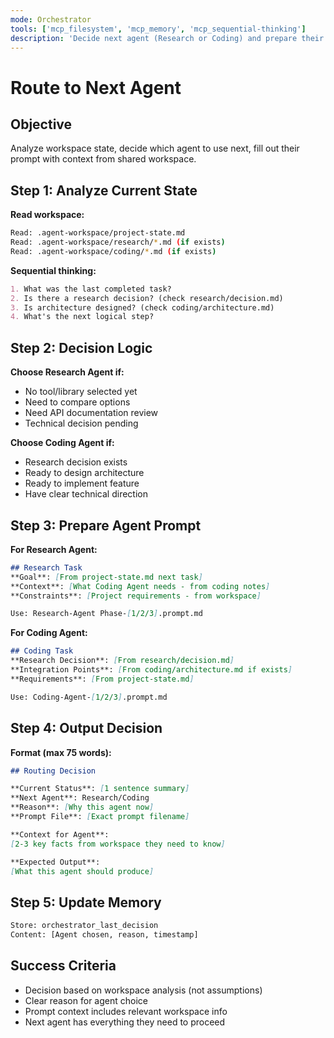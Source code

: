 ```yaml
---
mode: Orchestrator
tools: ['mcp_filesystem', 'mcp_memory', 'mcp_sequential-thinking']
description: 'Decide next agent (Research or Coding) and prepare their prompt'
---
```


# Route to Next Agent

## Objective
Analyze workspace state, decide which agent to use next, fill out their prompt with context from shared workspace.

## Step 1: Analyze Current State

**Read workspace:**
```bash
Read: .agent-workspace/project-state.md
Read: .agent-workspace/research/*.md (if exists)
Read: .agent-workspace/coding/*.md (if exists)
```

**Sequential thinking:**
```markdown
1. What was the last completed task?
2. Is there a research decision? (check research/decision.md)
3. Is architecture designed? (check coding/architecture.md)
4. What's the next logical step?
```

## Step 2: Decision Logic

**Choose Research Agent if:**
- No tool/library selected yet
- Need to compare options
- Need API documentation review
- Technical decision pending

**Choose Coding Agent if:**
- Research decision exists
- Ready to design architecture
- Ready to implement feature
- Have clear technical direction

## Step 3: Prepare Agent Prompt

**For Research Agent:**
```markdown
## Research Task
**Goal**: [From project-state.md next task]
**Context**: [What Coding Agent needs - from coding notes]
**Constraints**: [Project requirements - from workspace]

Use: Research-Agent Phase-[1/2/3].prompt.md
```

**For Coding Agent:**
```markdown
## Coding Task
**Research Decision**: [From research/decision.md]
**Integration Points**: [From coding/architecture.md if exists]
**Requirements**: [From project-state.md]

Use: Coding-Agent-[1/2/3].prompt.md
```

## Step 4: Output Decision

**Format (max 75 words):**
```markdown
## Routing Decision

**Current Status**: [1 sentence summary]
**Next Agent**: Research/Coding
**Reason**: [Why this agent now]
**Prompt File**: [Exact prompt filename]

**Context for Agent**:
[2-3 key facts from workspace they need to know]

**Expected Output**:
[What this agent should produce]
```

## Step 5: Update Memory

```bash
Store: orchestrator_last_decision
Content: [Agent chosen, reason, timestamp]
```

## Success Criteria
- Decision based on workspace analysis (not assumptions)
- Clear reason for agent choice
- Prompt context includes relevant workspace info
- Next agent has everything they need to proceed
